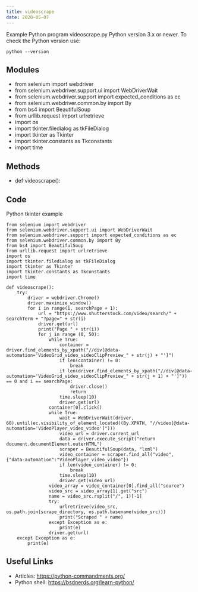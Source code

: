 ```yaml
---
title: videoscrape
date: 2020-05-07
---
```

Example Python program videoscrape.py
Python version 3.x or newer.
To check the Python version use:

    python --version

## Modules

* from selenium import webdriver
* from selenium.webdriver.support.ui import WebDriverWait
* from selenium.webdriver.support import expected_conditions as ec
* from selenium.webdriver.common.by import By
* from bs4 import BeautifulSoup
* from urllib.request import urlretrieve
* import os
* import tkinter.filedialog as tkFileDialog
* import tkinter as Tkinter
* import tkinter.constants as Tkconstants
* import time

## Methods

* def videoscrape():

## Code

Python tkinter example

    from selenium import webdriver
    from selenium.webdriver.support.ui import WebDriverWait
    from selenium.webdriver.support import expected_conditions as ec
    from selenium.webdriver.common.by import By
    from bs4 import BeautifulSoup
    from urllib.request import urlretrieve
    import os
    import tkinter.filedialog as tkFileDialog
    import tkinter as Tkinter
    import tkinter.constants as Tkconstants
    import time
    
    def videoscrape():
        try:
            driver = webdriver.Chrome()
            driver.maximize_window()
            for i in range(1, searchPage + 1):
                url = "https://www.shutterstock.com/video/search/" + searchTerm + "?page=" + str(i)
                driver.get(url)
                print("Page " + str(i))
                for j in range (0, 50):
                    while True:
                        container = driver.find_elements_by_xpath("//div[@data-automation='VideoGrid_video_videoClipPreview_" + str(j) + "']")
                        if len(container) != 0:
                            break
                        if len(driver.find_elements_by_xpath("//div[@data-automation='VideoGrid_video_videoClipPreview_" + str(j + 1) + "']")) == 0 and i == searchPage:
                            driver.close()
                            return
                        time.sleep(10)
                        driver.get(url)
                    container[0].click()
                    while True:
                        wait = WebDriverWait(driver, 60).until(ec.visibility_of_element_located((By.XPATH, "//video[@data-automation='VideoPlayer_video_video']")))
                        video_url = driver.current_url
                        data = driver.execute_script("return document.documentElement.outerHTML")
                        scraper = BeautifulSoup(data, "lxml")
                        video_container = scraper.find_all("video", {"data-automation":"VideoPlayer_video_video"})
                        if len(video_container) != 0:
                            break
                        time.sleep(10)
                        driver.get(video_url)
                    video_array = video_container[0].find_all("source")
                    video_src = video_array[1].get("src")
                    name = video_src.rsplit("/", 1)[-1]
                    try:
                        urlretrieve(video_src, os.path.join(scrape_directory, os.path.basename(video_src)))
                        print("Scraped " + name)
                    except Exception as e:
                        print(e)
                    driver.get(url)
        except Exception as e:
            print(e)

## Useful Links

- Articles: https://python-commandments.org/
- Python shell: https://bsdnerds.org/learn-python/
